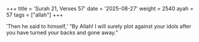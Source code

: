 +++
title = 'Surah 21, Verses 57'
date = '2025-08-27'
weight = 2540
ayah = 57
tags = ["allah"]
+++

˹Then he said to himself,˺ “By Allah! I will surely plot against your idols after you have turned your backs and gone away.”